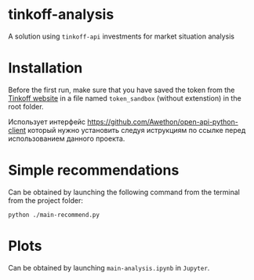 # tinkoff-analysis
A solution using `tinkoff-api` investments for market situation analysis


# Installation
Before the first run, make sure that you have saved the token from the 
[Tinkoff website](https://www.tinkoff.ru/invest/settings/) in a file named `token_sandbox` (without extenstion) 
in the root folder.

Использует интерфейс 
https://github.com/Awethon/open-api-python-client
который нужно установить следуя иструкциям по ссылке перед использованием данного проекта.

# Simple recommendations
Can be obtained by launching the following command from 
the terminal from the project folder:

`python ./main-recommend.py` 

# Plots
Can be obtained by launching `main-analysis.ipynb` in `Jupyter`.